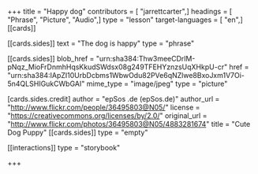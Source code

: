 +++
title = "Happy dog"
contributors = [ "jarrettcarter",]
headings = [ "Phrase", "Picture", "Audio",]
type = "lesson"
target-languages = [ "en",]
[[cards]]

[[cards.sides]]
text = "The dog is happy"
type = "phrase"

[[cards.sides]]
blob_href = "urn:sha384:Thw3meeCDrlM-pNqz_MioFrDnmhHqsKkudSWdsx08g249TFEHYznzsUqXHkpU-cr"
href = "urn:sha384:IApZI10UrbDcbms1WbwOdu82PVe6qNZlwe8BxoJxm1V7Oi-5n4QLSHIGukCWbGAI"
mime_type = "image/jpeg"
type = "picture"

[cards.sides.credit]
author = "epSos .de (epSos.de)"
author_url = "http://www.flickr.com/people/36495803@N05/"
license = "https://creativecommons.org/licenses/by/2.0/"
original_url = "http://www.flickr.com/photos/36495803@N05/4883281674"
title = "Cute Dog Puppy"
[[cards.sides]]
type = "empty"

[[interactions]]
type = "storybook"

+++
